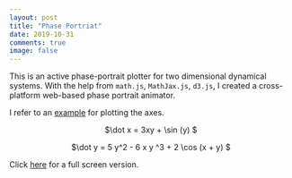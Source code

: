 ```yaml
---
layout: post
title: "Phase Portriat"
date: 2019-10-31
comments: true
image: false
---
```


<script src="https://d3js.org/d3.v4.min.js"></script>
<script type="text/javascript" src="/users/jcyang/plugin/math.js"></script>
<script type="text/javascript" src="https://cdnjs.cloudflare.com/ajax/libs/mathjax/2.7.6/MathJax.js?config=TeX-AMS_CHTML"></script>
<script type="text/x-mathjax-config">
  MathJax.Hub.Config({
    TeX: {
      equationNumbers: {
        autoNumber: "AMS"
      },
      extensions: [
        "AMSmath.js",
        "AMSsymbols.js",
        "noErrors.js",
        "noUndefined.js",
      ]
    },
    tex2jax: {
      inlineMath: [ ['$','$'] ],
      displayMath: [ ['$$','$$'] ],
      processEscapes: true,
    },
    jax: ["input/TeX", "output/CommonHTML"]
  });
</script>


This is an active phase-portrait plotter for two dimensional dynamical systems. With the help from `math.js`, `MathJax.js`, `d3.js`, I created a cross-platform web-based phase portrait animator. 

I refer to an [example](https://bl.ocks.org/mbostock/db6b4335bf1662b413e7968910104f0f) for plotting the axes.

<div id="menu" style="text-align:center">
    <p>
      <span id="dot_x" onclick="edit_dot_x()">
        $\dot x = 3xy + \sin (y) $
      </span>
    </p>
    <p id="dot_x_input" style="display: none;">
      $\dot x = $ <input id='input_vx' type='text' value='3xy+sin(y)' onkeydown="if(event.keyCode==13){updateVelocityByString()}">
    </p>
    <p>
      <span id="dot_y" onclick="edit_dot_y()">
        $\dot y = 5 y^2 - 6 x y ^3 + 2 \cos (x + y) $
      </span>
    </p>
    <p id="dot_y_input" style="display: none;">
      $\dot y = $ <input id='input_vy' type='text' value='5y^2-6xy^3+2cos(x+y)' onkeydown="if(event.keyCode==13){updateVelocityByString()}">
    </p>
    <div id="an_svg"></div>
</div>

<script type="text/javascript">
    document.getElementById("an_svg").innerHTML = "<svg height = 600 width = 600></svg>"

    var input_vx, input_vy
    var code_vx, code_vy
    const function_list = ['sin', 'cos', 'exp', 'log', 'tan', 'cot', 'sec', 'csc']
    
    input_vx = "3x + 2y"
    input_vy = "-2x + 3xy"
    
    updateVelocity()
    
    function updateVelocityByString() {
      input_vx = document.getElementById("input_vx").value.replace(/\s/g, "")
      input_vy = document.getElementById("input_vy").value.replace(/\s/g, "")
      updateVelocity()
      d3.select("#dot_x")
        .style("display", "block")
      d3.select("#dot_x_input")
        .style("display", "none")
      d3.select("#dot_y")
        .style("display", "block")
      d3.select("#dot_y_input")
        .style("display", "none")
    }
    
    function updateVelocity() {
      
      // update latex formulae
      var latex_vx = input_vx
      var latex_vy = input_vy
      for (var func of function_list) {
        latex_vx = latex_vx.split(func).join('\\'+func)	
        latex_vy = latex_vy.split(func).join('\\'+func)	
      }
      
      d3.select("#dot_x")
        .text("$\\dot x = " + latex_vx + "$")
        .style("{display: block}")
      d3.select("#dot_y")
        .text("$\\dot y = " + latex_vy + "$")

      MathJax.Hub.Typeset()
      
      head = document.head || document.getElementsByTagName('head')[0],
      style = document.createElement('style');
      head.appendChild(style);
      stylesheet = ".axis line{stroke: #BBBBBB;} .axis text{font-size: 1.5em; color: #666666;} .minor line{stroke: #EEEEEE;} .minor text { display: none; } #dot_x { cursor: pointer; } #dot_y { cursor: pointer; }"
      document.getElementsByTagName("style")[0].innerHTML += stylesheet

      // update velocity function
      var str_vx = input_vx.split("xy").join(" x y ").split("yx").join(" x y ")
      var str_vy = input_vy.split("xy").join(" x y ").split("yx").join(" y x ")
      code_vx = math.parse(str_vx).compile()
      code_vy = math.parse(str_vy).compile()
    }

    function edit_dot_x() {
      d3.select("#dot_x")
        .style("display", "none")
      d3.select("#dot_x_input")
        .style("display", "block")
    }

    function edit_dot_y() {
      d3.select("#dot_y")
        .style("display", "none")
      d3.select("#dot_y_input")
        .style("display", "block")
    }

</script>

<script src="https://d3js.org/d3.v4.min.js"></script>
<script type="text/javascript" src="https://cdnjs.cloudflare.com/ajax/libs/mathjs/6.2.5/math.js"></script>
<script src='/users/jcyang/plugin/coordinate.js'></script>
<script src='/users/jcyang/release/phase-portrait.js'></script>

Click [here](/users/jcyang/release/phase-portrait.html) for a full screen version.
